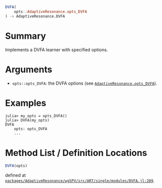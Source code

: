 ```julia
DVFA(
    opts::AdaptiveResonance.opts_DVFA
) -> AdaptiveResonance.DVFA

```

# Summary

Implements a DVFA learner with specified options.

# Arguments

  * `opts::opts_DVFA`: the DVFA options (see [`AdaptiveResonance.opts_DVFA`](@ref)).

# Examples

```julia-repl
julia> my_opts = opts_DVFA()
julia> DVFA(my_opts)
DVFA
    opts: opts_DVFA
    ...
```

# Method List / Definition Locations

```julia
DVFA(opts)
```

defined at [`packages/AdaptiveResonance/wgSPV/src/ART/single/modules/DVFA.jl:209`](file:///home/terasaki/.julia/packages/AdaptiveResonance/wgSPV/src/ART/single/modules/DVFA.jl).
